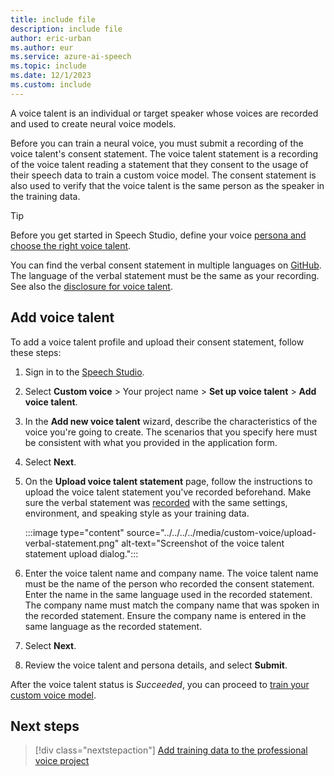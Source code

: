 ```yaml
---
title: include file
description: include file
author: eric-urban
ms.author: eur
ms.service: azure-ai-speech
ms.topic: include
ms.date: 12/1/2023
ms.custom: include
---
```


A voice talent is an individual or target speaker whose voices are recorded and used to create neural voice models. 

Before you can train a neural voice, you must submit a recording of the voice talent's consent statement. The voice talent statement is a recording of the voice talent reading a statement that they consent to the usage of their speech data to train a custom voice model. The consent statement is also used to verify that the voice talent is the same person as the speaker in the training data. 

> [!TIP]
> Before you get started in Speech Studio, define your voice [persona and choose the right voice talent](../../../../record-custom-voice-samples.md#choose-your-voice-talent).

You can find the verbal consent statement in multiple languages on [GitHub](https://github.com/Azure-Samples/Cognitive-Speech-TTS/blob/master/CustomVoice/script/verbal-statement-all-locales.txt). The language of the verbal statement must be the same as your recording. See also the [disclosure for voice talent](/legal/cognitive-services/speech-service/disclosure-voice-talent?context=/azure/ai-services/speech-service/context/context).

## Add voice talent

To add a voice talent profile and upload their consent statement, follow these steps:

1. Sign in to the [Speech Studio](https://aka.ms/speechstudio/customvoice).
1. Select **Custom voice** > Your project name > **Set up voice talent** > **Add voice talent**. 
1. In the **Add new voice talent** wizard, describe the characteristics of the voice you're going to create. The scenarios that you specify here must be consistent with what you provided in the application form.
1. Select **Next**.
1. On the **Upload voice talent statement** page, follow the instructions to upload the voice talent statement you've recorded beforehand. Make sure the verbal statement was [recorded](../../../../record-custom-voice-samples.md) with the same settings, environment, and speaking style as your training data.
   
    :::image type="content" source="../../../../media/custom-voice/upload-verbal-statement.png" alt-text="Screenshot of the voice talent statement upload dialog.":::
   
1. Enter the voice talent name and company name. The voice talent name must be the name of the person who recorded the consent statement. Enter the name in the same language used in the recorded statement. The company name must match the company name that was spoken in the recorded statement. Ensure the company name is entered in the same language as the recorded statement.
1. Select **Next**.
1. Review the voice talent and persona details, and select **Submit**.

After the voice talent status is *Succeeded*, you can proceed to [train your custom voice model](../../../../professional-voice-train-voice.md).

## Next steps

> [!div class="nextstepaction"]
> [Add training data to the professional voice project](../../../../professional-voice-create-training-set.md)

